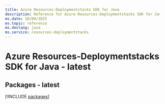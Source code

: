```yaml
---
title: Azure Resources-Deploymentstacks SDK for Java
description: Reference for Azure Resources-Deploymentstacks SDK for Java
ms.date: 10/09/2025
ms.topic: reference
ms.devlang: java
ms.service: resources-deploymentstacks
---
```

# Azure Resources-Deploymentstacks SDK for Java - latest
## Packages - latest
[!INCLUDE [packages](resources-deploymentstacks-index.md)]